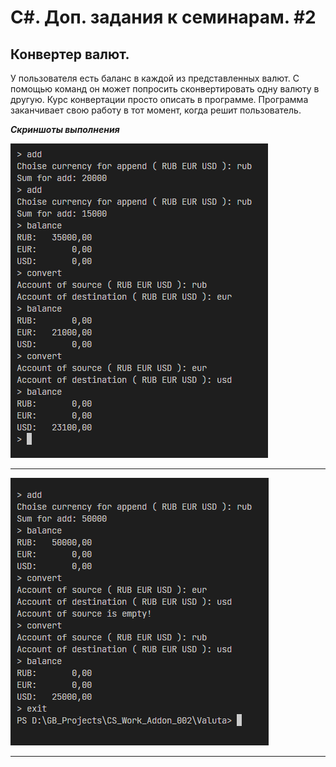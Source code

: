 # C#. Доп. задания к семинарам. #2
## Конвертер валют.

У пользователя есть баланс в каждой из представленных валют. С помощью команд он может попросить сконвертировать одну валюту в другую. Курс конвертации просто описать в программе. Программа заканчивает свою работу в тот момент, когда решит пользователь.

**_Скриншоты выполнения_** 

!["Конвертор валют"](/Screen/screenProg_01.png "Конвертор валют")

---

!["Конвертор валют"](/Screen/screenProg_02.png "Конвертор валют")

---
